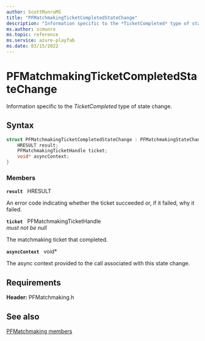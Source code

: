 ```yaml
---
author: ScottMunroMS
title: "PFMatchmakingTicketCompletedStateChange"
description: "Information specific to the *TicketCompleted* type of state change."
ms.author: scmunro
ms.topic: reference
ms.service: azure-playfab
ms.date: 03/15/2022
---
```


# PFMatchmakingTicketCompletedStateChange  

Information specific to the *TicketCompleted* type of state change.  

## Syntax  
  
```cpp
struct PFMatchmakingTicketCompletedStateChange : PFMatchmakingStateChange {  
    HRESULT result;  
    PFMatchmakingTicketHandle ticket;  
    void* asyncContext;  
}  
```
  
### Members  
  
**`result`** &nbsp; HRESULT  
  
An error code indicating whether the ticket succeeded or, if it failed, why it failed.
  
**`ticket`** &nbsp; PFMatchmakingTicketHandle  
*must not be null*  
  
The matchmaking ticket that completed.
  
**`asyncContext`** &nbsp; void*  
  
The async context provided to the call associated with this state change.
  
  
## Requirements  
  
**Header:** PFMatchmaking.h
  
## See also  
[PFMatchmaking members](../pfmatchmaking_members.md)  

  
  
